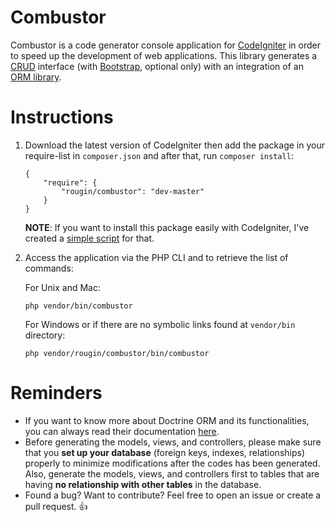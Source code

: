 Combustor
=========

Combustor is a code generator console application for [CodeIgniter](https://ellislab.com/codeigniter/) in order to speed up the development of web applications. This library generates a [CRUD](http://en.wikipedia.org/wiki/Create,_read,_update_and_delete) interface (with [Bootstrap](http://www.getbootstrap.com), optional only) with an integration of an [ORM library](http://www.doctrine-project.org/).

Instructions
============

1. Download the latest version of CodeIgniter then add the package in your require-list in ```composer.json``` and after that, run ```composer install```:

	```
	{
		"require": {
			"rougin/combustor": "dev-master"
		}
	}
	```

	**NOTE**: If you want to install this package easily with CodeIgniter, I've created a [simple script](https://github.com/rougin/ignite.php) for that.

2. Access the application via the PHP CLI and to retrieve the list of commands:
	
	For Unix and Mac:

	```php vendor/bin/combustor```

	For Windows or if there are no symbolic links found at ```vendor/bin``` directory:

	```php vendor/rougin/combustor/bin/combustor``` 

Reminders
=========

* If you want to know more about Doctrine ORM and its functionalities, you can always read their documentation [here](doctrine-orm.readthedocs.org/en/latest/tutorials/getting-started.html).
* Before generating the models, views, and controllers, please make sure that you **set up your database** (foreign keys, indexes, relationships) properly to minimize modifications after the codes has been generated. Also, generate the models, views, and controllers first to tables that are having **no relationship with other tables** in the database.
* Found a bug? Want to contribute? Feel free to open an issue or create a pull request. :+1: